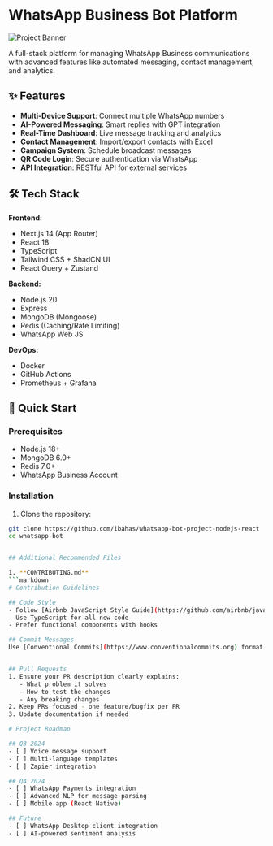 # WhatsApp Business Bot Platform

![Project Banner](https://user-images.githubusercontent.com/12345678/1234567890-abcdef123456.png)

A full-stack platform for managing WhatsApp Business communications with advanced features like automated messaging, contact management, and analytics.

## ✨ Features

- **Multi-Device Support**: Connect multiple WhatsApp numbers
- **AI-Powered Messaging**: Smart replies with GPT integration
- **Real-Time Dashboard**: Live message tracking and analytics
- **Contact Management**: Import/export contacts with Excel
- **Campaign System**: Schedule broadcast messages
- **QR Code Login**: Secure authentication via WhatsApp
- **API Integration**: RESTful API for external services

## 🛠 Tech Stack

**Frontend:**
- Next.js 14 (App Router)
- React 18
- TypeScript
- Tailwind CSS + ShadCN UI
- React Query + Zustand

**Backend:**
- Node.js 20
- Express
- MongoDB (Mongoose)
- Redis (Caching/Rate Limiting)
- WhatsApp Web JS

**DevOps:**
- Docker
- GitHub Actions
- Prometheus + Grafana

## 🚀 Quick Start

### Prerequisites
- Node.js 18+
- MongoDB 6.0+
- Redis 7.0+
- WhatsApp Business Account

### Installation

1. Clone the repository:
```bash
git clone https://github.com/ibahas/whatsapp-bot-project-nodejs-react
cd whatsapp-bot


## Additional Recommended Files

1. **CONTRIBUTING.md**
```markdown
# Contribution Guidelines

## Code Style
- Follow [Airbnb JavaScript Style Guide](https://github.com/airbnb/javascript)
- Use TypeScript for all new code
- Prefer functional components with hooks

## Commit Messages
Use [Conventional Commits](https://www.conventionalcommits.org) format:


## Pull Requests
1. Ensure your PR description clearly explains:
   - What problem it solves
   - How to test the changes
   - Any breaking changes
2. Keep PRs focused - one feature/bugfix per PR
3. Update documentation if needed

# Project Roadmap

## Q3 2024
- [ ] Voice message support
- [ ] Multi-language templates
- [ ] Zapier integration

## Q4 2024
- [ ] WhatsApp Payments integration
- [ ] Advanced NLP for message parsing
- [ ] Mobile app (React Native)

## Future
- [ ] WhatsApp Desktop client integration
- [ ] AI-powered sentiment analysis
